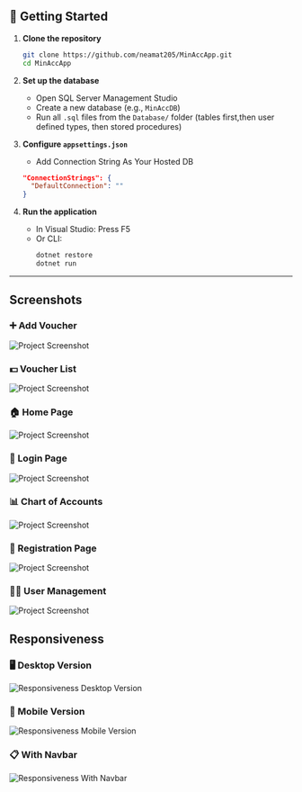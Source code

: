## 🚀 Getting Started

1. **Clone the repository**

   ```bash
   git clone https://github.com/neamat205/MinAccApp.git
   cd MinAccApp
   ```

2. **Set up the database**

   - Open SQL Server Management Studio
   - Create a new database (e.g., `MinAccDB`)
   - Run all `.sql` files from the `Database/` folder (tables first,then user defined types, then stored procedures)

3. **Configure `appsettings.json`**

   - Add Connection String As Your Hosted DB

   ```json
   "ConnectionStrings": {
     "DefaultConnection": ""
   }
   ```

4. **Run the application**
   - In Visual Studio: Press F5
   - Or CLI:
     ```bash
     dotnet restore
     dotnet run
     ```

---

## Screenshots

### ➕ Add Voucher

![Project Screenshot](images/add-voucher.png)

### 💵 Voucher List

![Project Screenshot](images/voucher-list.png)

### 🏠 Home Page

![Project Screenshot](images/home.png)

### 🔐 Login Page

![Project Screenshot](images/login.png)

### 📊 Chart of Accounts

![Project Screenshot](images/manage-coa.png)

### 🔐 Registration Page

![Project Screenshot](images/registration.png)

### 🧑‍💼 User Management

![Project Screenshot](images/user-management.png)

## Responsiveness

### 🖥️ Desktop Version
![Responsiveness Desktop Version](images/responsiveness-desktop-version.png)

### 📱 Mobile Version
![Responsiveness Mobile Version](images/responsiveness-mobile-version.png)

### 📋 With Navbar
![Responsiveness With Navbar](images/responsiveness-with-navbar.png)